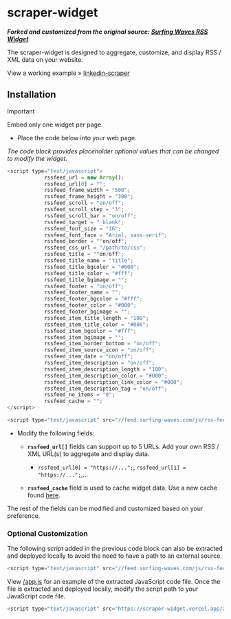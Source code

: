 # scraper-widget

**_Forked and customized from the original source: [Surfing Waves RSS Widget](https://surfing-waves.com/feed.htm)_**

The scraper-widget is designed to aggregate, customize, and display RSS / XML data on your website.

View a working example » [linkedin-scraper](https://linkedin-scraper-web.vercel.app/)

## Installation

> [!IMPORTANT]
> Embed only one widget per page.

- Place the code below into your web page.

_The code block provides placeholder optional values that can be changed to modify the widget._

```javascript
<script type="text/javascript">
            rssfeed_url = new Array();
            rssfeed_url[0] = "";
            rssfeed_frame_width = "500";
            rssfeed_frame_height = "300";
            rssfeed_scroll = "on/off";
            rssfeed_scroll_step = "3";
            rssfeed_scroll_bar = "on/off";
            rssfeed_target = "_blank";
            rssfeed_font_size = "16";
            rssfeed_font_face = "Arial, sans-serif";
            rssfeed_border = ""on/off";
            rssfeed_css_url = "/path/to/css";
            rssfeed_title = ""on/off";
            rssfeed_title_name = "title";
            rssfeed_title_bgcolor = "#000";
            rssfeed_title_color = "#fff";
            rssfeed_title_bgimage = "";
            rssfeed_footer = "on/off";
            rssfeed_footer_name = "";
            rssfeed_footer_bgcolor = "#fff";
            rssfeed_footer_color = "#000";
            rssfeed_footer_bgimage = "";
            rssfeed_item_title_length = "100";
            rssfeed_item_title_color = "#000";
            rssfeed_item_bgcolor = "#fff";
            rssfeed_item_bgimage = "";
            rssfeed_item_border_bottom = "on/off";
            rssfeed_item_source_icon = "on/off";
            rssfeed_item_date = "on/off";
            rssfeed_item_description = "on/off";
            rssfeed_item_description_length = "100";
            rssfeed_item_description_color = "#000";
            rssfeed_item_description_link_color = "#000";
            rssfeed_item_description_tag = "on/off";
            rssfeed_no_items = "0";
            rssfeed_cache = "";
</script>

<script type="text/javascript" src="//feed.surfing-waves.com/js/rss-feed.js"></script>
```

- Modify the following fields:

  - **`rssfeed_url[]`** fields can support up to 5 URLs. Add your own RSS / XML URL(s) to aggregate and display data.
    - `rssfeed_url[0] = "https://...";`, `rssfeed_url[1] = "https://...";`,...

  - **`rssfeed_cache`** field is used to cache widget data. Use a new cache found [here](https://surfing-waves.com/feed.htm).

The rest of the fields can be modified and customized based on your preference.

### Optional Customization

The following script added in the previous code block can also be extracted and deployed locally to avoid the need to have a path to an external source.

```javascript
<script type="text/javascript" src="//feed.surfing-waves.com/js/rss-feed.js"></script>
```

View [/app.js](https://github.com/stefanicjuraj/scraper-widget/blob/main/app.js) for an example of the extracted JavaScript code file. Once the file is extracted and deployed locally, modify the script path to your JavaScript code file.

```javascript
<script type="text/javascript" src="https://scraper-widget.vercel.app/app.js"></script>
```


